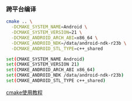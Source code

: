 ### 跨平台编译
```bash
cmake .. \
  -DCMAKE_SYSTEM_NAME=Android \
  -DCMAKE_SYSTEM_VERSION=21 \
  -DCMAKE_ANDROID_ARCH_ABI=x86_64 \
  -DCMAKE_ANDROID_NDK=/data/android-ndk-r23b \
  -DCMAKE_ANDROID_STL_TYPE=c++_shared

set(CMAKE_SYSTEM_NAME Android)
set(CMAKE_SYSTEM_VERSION 21)
set(CMAKE_ANDROID_ARCH_ABI x86_64)
set(CMAKE_ANDROID_NDK /data/android-ndk-r23b)
set(CMAKE_ANDROID_STL_TYPE c++_shared)
```

[cmake使用教程](https://juejin.cn/post/6844903565803126798)